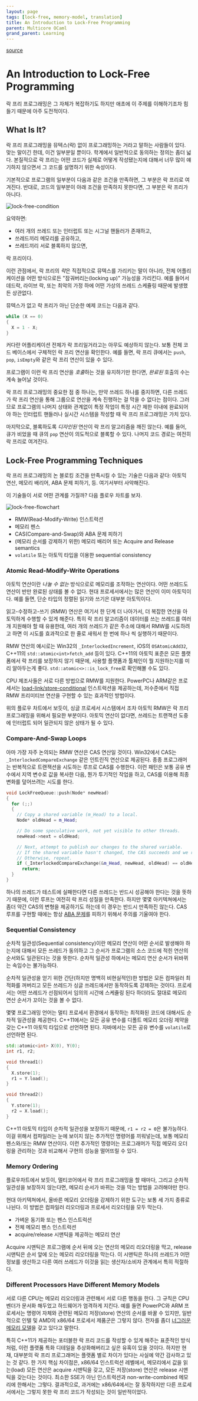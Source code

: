 ```yaml
---
layout: page
tags: [lock-free, memory-model, translation]
title: An Introduction to Lock-Free Programming
parent: Multicore OCaml
grand_parent: Learning
---
```


[source](https://preshing.com/20120612/an-introduction-to-lock-free-programming/#sequential-consistency)

# An Introduction to Lock-Free Programming
 락 프리 프로그래밍은 그 자체가 복잡하기도 하지만 애초에 이 주제를
 이해하기조차 힘들기 때문에 아주 도전적이다.

## What Is It?
 락 프리 프로그래밍을 뮤텍스(락) 없이 프로그래밍하는 거라고 말하는
 사람들이 있다. 맞는 말이긴 한데, 이건 일부분일 뿐이다. 학계에서
 일반적으로 동의하는 정의는 좀더 넓다. 본질적으로 락 프리는 어떤
 코드가 실제로 어떻게 작성됐는지에 대해서 너무 많이 얘기하지 않으면서
 그 코드를 설명하기 위한 속성이다.

 기본적으로 프로그램의 일부분이 다음과 같은 조건을 만족하면, 그 부분은
 락 프리로 여겨진다. 반대로, 코드의 일부분이 아래 조건을 만족하지
 못한다면, 그 부분은 락 프리가 아니다.

![lock-free-condition](https://preshing.com/images/its-lock-free.png)

 요약하면:
  - 여러 개의 쓰레드 또는 인터럽트 또는 시그널 핸들러가 존재하고,
  - 쓰레드끼리 메모리를 공유하고,
  - 쓰레드끼리 서로 블록하지 않으면,

 락 프리이다.

 이런 관점에서, 락 프리의 *락*은 직접적으로 뮤텍스를 가리키는 말이
 아니라, 전체 어플리케이션을 어떤 방식으로든 "잠궈버리는(locking up)"
 가능성을 가리킨다. 예를 들어서 데드락, 라이브 락, 또는 최악의 가정
 하에 어떤 가상의 쓰레드 스케쥴링 때문에 발생했든 상관없다.

 뮤텍스가 없고 락 프리가 아닌 단순한 예제 코드는 다음과 같다.

```c++
while (X == 0)
{
  X = 1 - X;
}
```

 커다란 어플리케이션 전체가 락 프리일거라고는 아무도 예상하지
 않는다. 보통 전체 코드 베이스에서 구체적인 락 프리 연산을
 확인한다. 예를 들면, 락 프리 큐에서는 `push`, `pop`, `isEmpty`와 같은
 락 프리 연산이 있을 수 있다.

 프로그램이 이런 락 프리 연산을 *호출*하는 것을 유지하기만 한다면,
 *완료된* 호출의 수는 계속 늘어날 것이다.

 락 프리 프로그래밍의 중요한 점 중 하나는, 만약 쓰레드 하나를
 중지하면, 다른 쓰레드가 락 프리 연산을 통해 그룹으로 연산을 계속
 진행하는 걸 막을 수 없다는 점이다. 그러므로 프로그램의 나머지 상태와
 관계없이 특정 작업이 특정 시간 제한 이내에 완료되어야 하는 인터럽트
 핸들러나 실시간 시스템을 작성할 때 락 프리 프로그래밍은 가치 있다.

 마지막으로, 블록하도록 *디자인된* 연산이 락 프리 알고리즘을 깨진
 않는다. 예를 들어, 큐가 비었을 때 큐의 `pop` 연산이 의도적으로 블록할
 수 있다. 나머지 코드 경로는 여전히 락 프리로 여겨진다.

## Lock-Free Programming Techniques
 락 프리 프로그래밍의 논 블로킹 조건을 만족시킬 수 있는 기술은 다음과
 같다: 아토믹 연산, 메모리 배리어, ABA 문제 피하기, 등. 여기서부터
 사악해진다.

 이 기술들이 서로 어떤 관계를 가질까? 다음 플로우 차트를 보자.

![lock-free-flowchart](https://preshing.com/images/techniques.png)

 - RMW(Read-Modify-Write) 인스트럭션
 - 메모리 펜스
 - CAS(Compare-and-Swap)와 ABA 문제 피하기
 - (메모리 순서를 강제하기 위한) 메모리 배리어 또는 Acquire and Release semantics
 - `volatile` 또는 아토믹 타입을 이용한 sequential consistency

### Atomic Read-Modify-Write Operations
 아토믹 연산이란 *나눌 수 없는* 방식으로로 메모리를 조작하는
 연산이다. 어떤 쓰레드도 연산이 반만 완료된 상태를 볼 수 없다. 현대
 프로세서에서는 많은 연산이 이미 아토믹이다. 예를 들면, 단순 타입의
 정렬된 읽기와 쓰기은 대부분 아토믹이다.

 읽고-수정하고-쓰기 (RMW) 연산은 여기서 한 단계 더 나아가서, 더 복잡한
 연산을 아토믹하게 수행할 수 있게 해준다. 특히 락 프리 알고리즘이
 데이터를 쓰는 쓰레드를 여러 개 지원해야 할 때 유용한데, 여러 개의
 쓰레드가 같은 주소에 대해서 RMW를 시도하려고 하면 이 시도를
 효과적으로 한 줄로 새워서 한 번에 하나 씩 실행하기 때문이다.

 RMW 연산의 예시로는 Win32의 `_InterlockedIncrement`, iOS의
 `OSAtomicAdd32`, C++11의 `std::atomic<int>fetch_add` 등이
 있다. C++11의 아토믹 표준은 모든 플랫폼에서 락 프리를 보장하지 않기
 때문에, 사용할 플랫폼과 툴체인이 뭘 지원하는지를 미리 알아두는게
 좋다. `std::atomic<>::is_lock_free`로 확인해볼 수도 있다.

 CPU 제조사들은 서로 다른 방법으로 RMW를 지원한다. PowerPC나 ARM같은
 프로세서는
 [load-link/store-conditional](https://en.wikipedia.org/wiki/Load-link/store-conditional)
 인스트럭션을 제공하는데, 저수준에서 직접 RMW 프리미티브 연산을 구현할
 수 있는 효과적인 방법이다.

 위의 플로우 차트에서 보듯이, 싱글 프로세서 시스템에서 조차 아토믹
 RMW은 락 프리 프로그래밍을 위해서 필요한 부분이다. 아토믹 연산이
 없다면, 쓰레드는 트랜잭션 도중에 인터럽트 되어 일관되지 않은 상태가
 될 수 있다.

### Compare-And-Swap Loops
 아마 가장 자주 논의되는 RMW 연산은 CAS 연산일 것이다. Win32에서 CAS는
 `_InterlockedCompareExchange` 같은 인트린직 연산으로 제공된다. 종종
 프로그래머는 반복적으로 트랜잭션을 시도하는 루프로 CAS를
 수행한다. 이런 패턴은 보통 공유 변수에서 지역 변수로 값을 복사한
 다음, 뭔가 투기적인 작업을 하고, CAS를 이용해 최종 변화를 덮어쓰려는
 시도를 한다.

```c++
void LockFreeQueue::push(Node* newHead)
{
  for (;;)
  {
    // Copy a shared variable (m_Head) to a local.
    Node* oldHead = m_Head;

    // Do some speculative work, not yet visible to other threads.
    newHead->next = oldHead;

    // Next, attempt to publish our changes to the shared variable.
    // If the shared variable hasn't changed, the CAS succeeds and we return.
    // Otherwise, repeat.
    if (_InterlockedCompareExchange(&m_Head, newHead, oldHead) == oldHead)
      return;
  }
}
```

 하나의 쓰레드가 테스트에 실패한다면 다른 쓰레드는 반드시 성공해야
 한다는 것을 뜻하기 때문에, 이런 루프는 여전히 락 프리 성질을
 만족한다. 하지만 몇몇 아키텍쳐에서는 좀더 약간 CAS의 변형을
 제공하기도 하는데 이 경우는 반드시 만족하진 않는다. CAS 루프를 구현할
 때에는 항상 [ABA 문제](https://en.wikipedia.org/wiki/ABA_problem)를
 피하기 위해서 주의를 기울여야 한다.


### Sequential Consistency
 순차적 일관성(Sequential consistency)이란 메모리 연산이 어떤 순서로
 발생해야 하는지에 대해서 모든 쓰레드가 동의하고 그 순서가 프로그램의
 소스 코드에 적힌 연산의 순서와도 일관된다는 것을 뜻한다. 순차적
 일관성 하에서는 메모리 연산 순서가 뒤바뀌는 속임수는 불가능하다.

 순차적 일관성을 얻기 위한 간단(하지만 명백히 비현실적인)한 방법은
 모든 컴파일러 최적화를 꺼버리고 모든 쓰레드가 싱글 쓰레드에서만
 동작하도록 강제하는 것이다. 프로세서는 어떤 쓰레드가 선점되어서
 임의의 시간에 스케쥴링 된다 하더라도 절대로 메모리 연산 순서가 꼬이는
 것을 볼 수 없다.

 몇몇 프로그래밍 언어는 멀티 프로세서 환경에서 동작하는 최적화된
 코드에 대해서도 순차적 일관성을 제공한다. C++11에서는 모든 공유
 변수를 디폴트 메모리 오더링 제약을 갖는 C++11 아토믹 타입으로
 선언하면 된다. 자바에서는 모든 공유 변수를 `volatile`로 선언하면
 된다.

```c++
std::atomic<int> X(0), Y(0);
int r1, r2;

void thread1()
{
  X.store(1);
  r1 = Y.load();
}

void thread2()
{
  Y.store(1);
  r2 = X.load();
}
```

 C++11 아토믹 타입이 순차적 일관성을 보장하기 때문에, `r1 = r2 = 0`은
 불가능하다. 이걸 위해서 컴파일러는 눈에 보이지 않는 추가적인 명령어를
 끼워넣는데, 보통 메모리 펜스와/또는 RMW 연산이다. 이런 추가적인
 명령어는 프로그래머가 직접 메모리 오더링을 관리하는 것과 비교해서
 구현의 성능을 떨어뜨릴 수 있다.

### Memory Ordering
 플로우차트에서 보듯이, 멀티코어에서 락 프리 프로그래밍을 할 때마다,
 그리고 순차적 일관성을 보장하지 않는다면, 메모리 순서가 바뀌는 것을
 막는 방법을 고려해야만 한다.

 현대 아키텍쳐에서, 올바른 메모리 오더링을 강제하기 위한 도구는 보통
 세 가지 종류로 나뉜다. 이 방법은 컴파일러 리오더링과 프로세서
 리오더링을 모두 막는다.

 - 가벼운 동기화 또는 펜스 인스트럭션
 - 전체 메모리 펜스 인스트럭션
 - acquire/release 시맨틱을 제공하는 메모리 연산

 Acquire 시맨틱은 프로그램에 순서 뒤에 오는 연산의 메모리 리오더링을
 막고, release 시맨틱은 순서 앞에 오는 메모리 리오더링을 막는다. 이
 시맨틱은 하나의 쓰레드가 어떤 정보를 생산하고 다른 여러 쓰레드가
 이것을 읽는 생산자/소비자 관계에서 특히 적절하다.

### Different Processors Have Different Memory Models
 서로 다른 CPU는 메모리 리오더링과 관련해서 서로 다른 행동을 한다. 그
 규칙은 CPU 벤더가 문서화 해두었고 하드웨어가 엄격하게 지킨다. 예를
 들면 PowerPC와 ARM 프로세서는 명령어 자체와 관련된 메모리 저장(store)
 연산의 순서를 바꿀 수 있지만, 일반적으로 인텔 및 AMD의 x86/64
 프로세서 제품군은 그렇지 않다. 전자를 좀더 [너그러운 메모리
 모델](https://preshing.com/20120930/weak-vs-strong-memory-models/)을
 갖고 있다고 말한다.

 특히 C++11가 제공하는 포터블한 락 프리 코드를 작성할 수 있게 해주는
 표준적인 방식처럼, 이런 플랫품 특화 디테일을 추상화해버리고 싶은
 유혹이 있을 것이다. 하지만 현재, 대부분의 락 프리 프로그래머는 플랫폼
 별로 차이가 있다는 사실에 약간 감사하고 있는 것 같다. 한 가지 핵심
 차이점은, x86/64 인스트럭션 레벨에서, 메모리에서 값을 읽는(load) 모든
 연산은 acquire 시맨틱을 갖고, 모든 저장(store) 연산은 release
 시맨틱을 갖는다는 것이다. 최소한 SSE가 아닌 인스트럭션과
 non-write-combined 메모리에 한해서는 그렇다. 결과적으로, 과거에는
 x86/64에서는 잘 동작하지만 다른 프로세서에서는 그렇지 못한 락 프리
 코드가 작성되는 것이 일반적이었다.
